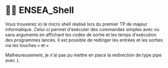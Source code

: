 # 👨‍💻 ENSEA_Shell

Vous trouverez ici le micro shell réalisé lors du premier TP de majeur informatique.
Celui-ci permet d'exécuter des commandes simples avec ou sans arguments en affichant les codes de sortie et les temps d'exécution des programmes lancés. 
Il est possible de rediriger les entrées et les sorties via les touches **`>`** et **`<`** 

Malheureusement, je n'ai pas pu mettre en place la redirection de type pipe avec **`|`**. 
